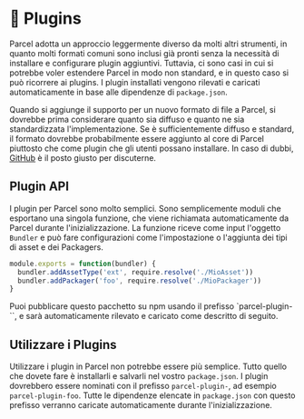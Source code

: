 # 🔌 Plugins

Parcel adotta un approccio leggermente diverso da molti altri strumenti, in quanto molti formati comuni sono inclusi già pronti senza la necessità di installare e configurare plugin aggiuntivi. Tuttavia, ci sono casi in cui si potrebbe voler estendere Parcel in modo non standard, e in questo caso si può ricorrere ai plugins. I plugin installati vengono rilevati e caricati automaticamente in base alle dipendenze di `package.json`.

Quando si aggiunge il supporto per un nuovo formato di file a Parcel, si dovrebbe prima considerare quanto sia diffuso e quanto ne sia standardizzata l'implementazione. Se è sufficientemente diffuso e standard, il formato dovrebbe probabilmente essere aggiunto al core di Parcel piuttosto che come plugin che gli utenti possano installare. In caso di dubbi, [GitHub](https://github.com/parcel-bundler/parcel/issues) è il posto giusto per discuterne.

## Plugin API

I plugin per Parcel sono molto semplici. Sono semplicemente moduli che esportano una singola funzione, che viene richiamata automaticamente da Parcel durante l'inizializzazione. La funzione riceve come input l'oggetto `Bundler` e può fare configurazioni come l'impostazione o l'aggiunta dei tipi di asset e dei Packagers.

```javascript
module.exports = function(bundler) {
  bundler.addAssetType('ext', require.resolve('./MioAsset'))
  bundler.addPackager('foo', require.resolve('./MioPackager'))
}
```

Puoi pubblicare questo pacchetto su npm usando il prefisso \`parcel-plugin-\`\`, e sarà automaticamente rilevato e caricato come descritto di seguito.

## Utilizzare i Plugins

Utilizzare i plugin in Parcel non potrebbe essere più semplice. Tutto quello che dovete fare è installarli e salvarli nel vostro `package.json`. I plugin dovrebbero essere nominati con il prefisso `parcel-plugin-`, ad esempio `parcel-plugin-foo`. Tutte le dipendenze elencate in `package.json` con questo prefisso verranno caricate automaticamente durante l'inizializzazione.

